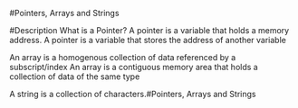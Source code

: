 #Pointers, Arrays and Strings 

#Description
What is a Pointer?
A pointer is a variable that holds a memory address.
A pointer is a variable that stores the address of another variable

An array is a homogenous collection of data referenced by a subscript/index
An array is a contiguous memory area that holds a collection of data of the same type

A string is a collection of characters.#Pointers, Arrays and Strings 

